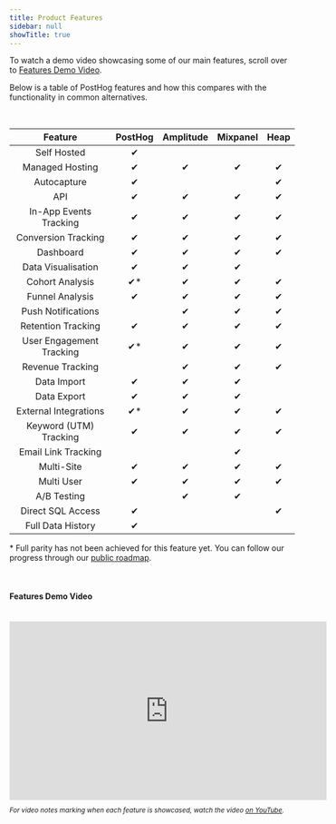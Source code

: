 ```yaml
---
title: Product Features
sidebar: null
showTitle: true
---
```


To watch a demo video showcasing some of our main features, scroll over to [Features Demo Video](#features-demo-video).

Below is a table of PostHog features and how this compares with the functionality in common alternatives.

<br />

<span class='table-borders'>

|  Feature 	|   PostHog	| Amplitude  	|  Mixpanel 	| Heap  	|
|:-:	|:-:	|:-:	|:-:	|:-:	|
|   Self Hosted	|   ✔	|   	|   	|   	|
|   Managed Hosting	|   ✔	|   ✔	|   ✔	|   ✔	|
|   Autocapture	|   ✔	|   	|   	|   ✔	|
|   API 	|   ✔	|   ✔	|   ✔	|   ✔	|
|   In-App Events Tracking	|   ✔	|   ✔	|   ✔	|   ✔	|
|   Conversion Tracking	|   ✔	|   ✔	|   ✔	|   ✔	|
|   Dashboard	|   ✔	|   ✔	|   ✔	|   ✔	|
|   Data Visualisation	|  ✔ 	|   ✔	|   ✔	|   	|
|   Cohort Analysis	|   ✔\*	|   ✔	|   ✔	|   ✔	|
|   Funnel Analysis	|   ✔	|   ✔	|   ✔	|   ✔	|
|   Push Notifications	|   	|   ✔	|   ✔	|   ✔	|
|   Retention Tracking	|   ✔	|   ✔	|   ✔	|   ✔	|
|   User Engagement Tracking	|  ✔\* 	|   ✔	|   ✔	|   ✔	|
|   Revenue Tracking	|   	|   ✔	|   ✔	|   ✔	|
|   Data Import	|  ✔ 	|   ✔	|   ✔	|   	|
|   Data Export	|  ✔ 	|   ✔	|   ✔	|   	|
|   External Integrations	|   ✔\*	|   ✔	|   ✔	|   ✔	|
|   Keyword (UTM) Tracking	|   ✔	|   ✔	|   ✔	|   ✔	|
|   Email Link Tracking	|   	|   	|   ✔	|   	|
|   Multi-Site	|   ✔	|   ✔	|   ✔	|   ✔	|
|   Multi User	|   ✔	|   ✔	|   ✔	|   ✔	|
|   A/B Testing	|   	|   ✔	|   ✔	|   	|
|   Direct SQL Access	|   ✔	|   	|   	|   ✔ 	|
|   Full Data History	|   ✔	|   	|   	|   	| 

</span>


\* Full parity has not been achieved for this feature yet.
You can follow our progress through our [public roadmap](https://github.com/orgs/PostHog/projects/1).

<br />

#### Features Demo Video

<br />

<span class="centered">

<iframe width="560" height="315" src="https://www.youtube.com/embed/aUILrrrlu50" frameborder="0" allow="accelerometer; autoplay; clipboard-write; encrypted-media; gyroscope; picture-in-picture" allowfullscreen></iframe>

</span>

<br />

<small class="centered">

_For video notes marking when each feature is showcased, watch the video [on YouTube](https://www.youtube.com/watch?v=aUILrrrlu50)._

</small>